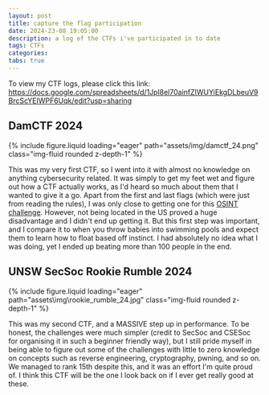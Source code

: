 ```yaml
---
layout: post
title: capture the flag participation
date: 2024-23-08 19:05:00
description: a log of the CTFs i've participated in to date
tags: CTFs
categories: 
tabs: true
---
```


To view my CTF logs, please click this link:
https://docs.google.com/spreadsheets/d/1Jpl8el70ainfZIWUYiEkgDLbeuV9BrcScYEIWPF6Uqk/edit?usp=sharing

## DamCTF 2024

<div class="row mt-3">
    <div class="col-sm mt-3 mt-md-0">
        {% include figure.liquid loading="eager" path="assets/img/damctf_24.png" class="img-fluid rounded z-depth-1" %}
    </div>
</div>

This was my very first CTF, so I went into it with almost no knowledge on anything cybersecurity related. It was simply to get my feet wet and figure out how a CTF actually works, as I'd heard so much about them that I wanted to give it a go. Apart from the first and last flags (which were just from  reading the rules), I was only close to getting one for this <a href="https://gitlab.com/osusec/damctf-2024-challenges/-/tree/main/misc/asparagus?ref_type=heads">OSINT challenge</a>. However, not being located in the US proved a huge disadvantage and I didn't end up getting it. But this first step was important, and I compare it to when you throw babies into swimming pools and expect them to learn how to float based off instinct. I had absolutely no idea what I was doing, yet I ended up beating more than 100 people in the end.

## UNSW SecSoc Rookie Rumble 2024

<div class="row mt-3">
    <div class="col-sm mt-3 mt-md-0">
        {% include figure.liquid loading="eager" path="assets\img\rookie_rumble_24.jpg" class="img-fluid rounded z-depth-1" %}
    </div>
</div>

This was my second CTF, and a MASSIVE step up in performance. To be honest, the challenges were much simpler (credit to SecSoc and CSESoc for organising it in such a beginner friendly way), but I still pride myself in being able to figure out some of the challenges with little to zero knowledge on concepts such as reverse engineering, cryptography, pwning, and so on. We managed to rank 15th despite this, and it was an effort I'm quite proud of. I think this CTF will be the one I look back on if I ever get really good at these.
